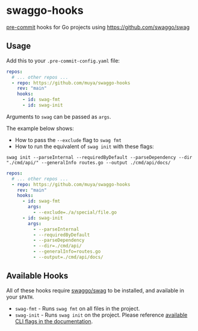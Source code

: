 # swaggo-hooks

[pre-commit](https://pre-commit.com/) hooks for Go projects using https://github.com/swaggo/swag

## Usage

Add this to your `.pre-commit-config.yaml` file:

```yaml
repos:
  # ... other repos ...
  - repo: https://github.com/muya/swaggo-hooks
    rev: "main"
    hooks:
      - id: swag-fmt
      - id: swag-init
```

Arguments to `swag` can be passed as `args`.

The example below shows:

- How to pass the `--exclude` flag to `swag fmt`
- How to run the equivalent of `swag init` with these flags:

```
swag init --parseInternal --requiredByDefault --parseDependency --dir "./cmd/api/" --generalInfo routes.go --output ./cmd/api/docs/
```

```yaml
repos:
  # ... other repos ...
  - repo: https://github.com/muya/swaggo-hooks
    rev: "main"
    hooks:
      - id: swag-fmt
        args:
          - --exclude=./a/special/file.go
      - id: swag-init
        args:
          - --parseInternal
          - --requiredByDefault
          - --parseDependency
          - --dir=./cmd/api/
          - --generalInfo=routes.go
          - --output=./cmd/api/docs/
```

## Available Hooks

All of these hooks require [swaggo/swag](https://github.com/swaggo/swag#getting-started) to be installed, and available
in your `$PATH`.

- `swag-fmt` - Runs `swag fmt` on all files in the project.
- `swag-init` - Runs `swag init` on the project. Please
  reference [available CLI flags in the documentation](https://github.com/swaggo/swag#swag-cli).

